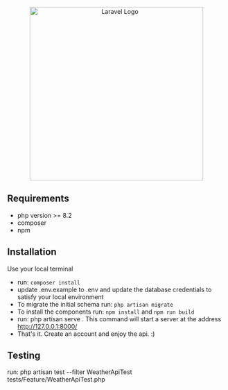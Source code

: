 <p align="center"><a href="https://laravel.com" target="_blank"><img src="https://raw.githubusercontent.com/laravel/art/master/logo-lockup/5%20SVG/2%20CMYK/1%20Full%20Color/laravel-logolockup-cmyk-red.svg" width="400" alt="Laravel Logo"></a></p>

## Requirements
- php version  >= 8.2 
- composer
- npm 

## Installation
Use your local terminal
- run: ```composer install```
- update .env.example to .env and update the database credentials to satisfy your local environment
- To migrate the initial schema run: ```php artisan migrate ```
- To install the components run: ``` npm install ``` and ``` npm run build ``` 
- run: php artisan serve . This command will start a server at the address http://127.0.0.1:8000/
- That's it. Create an account and enjoy the api.  :)

## Testing
   run: php artisan test --filter WeatherApiTest tests/Feature/WeatherApiTest.php
